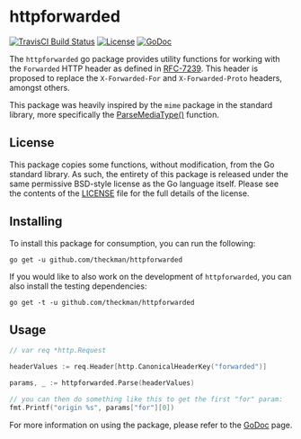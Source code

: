 # httpforwarded
[![TravisCI Build Status](https://img.shields.io/travis/theckman/httpforwarded/master.svg)](https://travis-ci.org/theckman/httpforwarded)
[![License](https://img.shields.io/badge/license-BSD--style_3--clause-brightgreen.svg?style=flat)](https://github.com/theckman/httpforwarded/blob/master/LICENSE)
[![GoDoc](https://img.shields.io/badge/GoDoc-httpforwarded-blue.svg)](https://godoc.org/github.com/theckman/httpforwarded)

The `httpforwarded` go package provides utility functions for working with the
`Forwarded` HTTP header as defined in [RFC-7239](https://tools.ietf.org/html/rfc7239).
This header is proposed to replace the `X-Forwarded-For` and `X-Forwarded-Proto`
headers, amongst others.

This package was heavily inspired by the `mime` package in the standard library,
more specifically the [ParseMediaType()](https://golang.org/pkg/mime/#ParseMediaType)
function.

## License
This package copies some functions, without modification, from the Go standard
library. As such, the entirety of this package is released under the same
permissive BSD-style license as the Go language itself. Please see the contents
of the [LICENSE](https://github.com/theckman/httpforwarded/blob/master/LICENSE)
file for the full details of the license.

## Installing
To install this package for consumption, you can run the following:

```
go get -u github.com/theckman/httpforwarded
```

If you would like to also work on the development of `httpforwarded`, you can
also install the testing dependencies:

```
go get -t -u github.com/theckman/httpforwarded
```

## Usage
```Go
// var req *http.Request

headerValues := req.Header[http.CanonicalHeaderKey("forwarded")]

params, _ := httpforwarded.Parse(headerValues)

// you can then do something like this to get the first "for" param:
fmt.Printf("origin %s", params["for"][0])
```

For more information on using the package, please refer to the
[GoDoc](https://godoc.org/github.com/theckman/httpforwarded) page.
